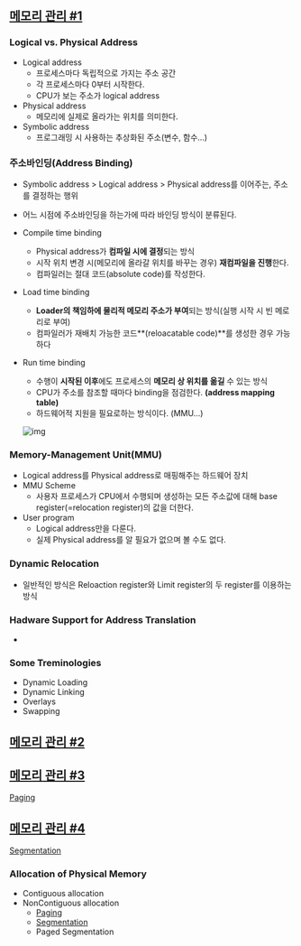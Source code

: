 ## [메모리 관리 #1](https://core.ewha.ac.kr/publicview/C0101020140425151219100144?vmode=f)

### Logical vs. Physical Address

- Logical address
  - 프로세스마다 독립적으로 가지는 주소 공간
  - 각 프로세스마다 0부터 시작한다.
  - CPU가 보는 주소가 logical address
- Physical address
  - 메모리에 실제로 올라가는 위치를 의미한다.
- Symbolic address
  - 프로그래밍 시 사용하는 추상화된 주소(변수, 함수...)

### 주소바인딩(Address Binding)

- Symbolic address > Logical address > Physical address를 이어주는, 주소를 결정하는 행위

- 어느 시점에 주소바인딩을 하는가에 따라 바인딩 방식이 분류된다.

- Compile time binding

  - Physical address가 **컴파일 시에 결정**되는 방식
  - 시작 위치 변경 시(메모리에 올라갈 위치를 바꾸는 경우) **재컴파일을 진행**한다.
  - 컴파일러는 절대 코드(absolute code)를 작성한다.

- Load time binding

  - **Loader의 책임하에 물리적 메모리 주소가 부여**되는 방식(실행 시작 시 빈 메로리로 부여)
  - 컴파일러가 재배치 가능한 코드**(reloacatable code)**를 생성한 경우 가능하다

- Run time binding

  - 수행이 **시작된 이후**에도 프로세스의 **메모리 상 위치를 옮길** 수 있는 방식
  - CPU가 주소를 참조할 때마다 binding을 점검한다. **(address mapping table)**
  - 하드웨어적 지원을 필요로하는 방식이다. (MMU...)

  ![img](https://velog.velcdn.com/images%2Fyuhyerin%2Fpost%2F1f70bfcf-3a96-4079-a36b-c0078f639115%2Fimage.png)

### Memory-Management Unit(MMU)

- Logical address를 Physical address로 매핑해주는 하드웨어 장치
- MMU Scheme
  - 사용자 프로세스가 CPU에서 수행되며 생성하는 모든 주소값에 대해 base register(=relocation register)의 값을 더한다.
- User program
  - Logical address만을 다룬다.
  - 실제 Physical address를 알 필요가 없으며 볼 수도 없다.

### Dynamic Relocation

- 일반적인 방식은 Reloaction register와 Limit register의 두 register를 이용하는 방식

### Hadware Support for Address Translation

- 

### Some Treminologies

- Dynamic Loading
- Dynamic Linking
- Overlays
- Swapping

## [메모리 관리 #2](https://core.ewha.ac.kr/publicview/C0101020140429132440045277?vmode=f)

## [메모리 관리 #3](https://core.ewha.ac.kr/publicview/C0101020140502151452123728?vmode=f)

[Paging](/운영체제/8장-메모리-관리/Paging.md) 

## [메모리 관리 #4](https://core.ewha.ac.kr/publicview/C0101020140509142939477563?vmode=f)

[Segmentation](/운영체제/8장-메모리-관리/Segmentation.md) 

### Allocation of Physical Memory

- Contiguous allocation
- NonContiguous allocation
  - [Paging](/운영체제/8장-메모리-관리/Paging.md)
  - [Segmentation](/운영체제/8장-메모리-관리/Segmentation.md)
  - Paged Segmentation